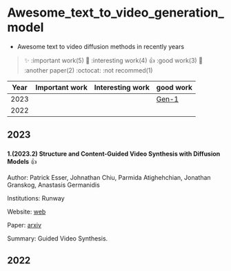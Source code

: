 # Awesome_text_to_video_generation_model

- Awesome text to video diffusion methods in recently years

> :sparkles: :important work(5)   :rocket: :interesting work(4) :+1: :good work(3) :camel: :another paper(2) :octocat: :not recommed(1)



Year | Important work | Interesting work | good work
------------ | -------------  | ------------- | ------------- 
2023 |  | | [Gen-1](#23_gen_1)
2022 | |  | |

## 2023

<h3 id="23_gen_1"></h3>

**1.(2023.2) Structure and Content-Guided Video Synthesis with Diffusion Models**  :+1:

Author: Patrick Esser, Johnathan Chiu, Parmida Atighehchian, Jonathan Granskog, Anastasis Germanidis

Institutions: Runway

Website: [web](https://research.runwayml.com/gen1)

Paper: [arxiv](https://arxiv.org/pdf/2302.03011.pdf)

Summary: Guided Video Synthesis.


## 2022



